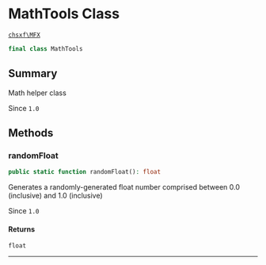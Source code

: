 # MathTools Class

[`chsxf\MFX`](API-Namespace-chsxf_MFX)

```php
final class MathTools
```

## Summary

Math helper class

Since `1.0`

## Methods

### randomFloat

```php
public static function randomFloat(): float
```

Generates a randomly-generated float number
comprised between 0.0 (inclusive) and 1.0 (inclusive)

Since `1.0`

#### Returns

`float` 

---

